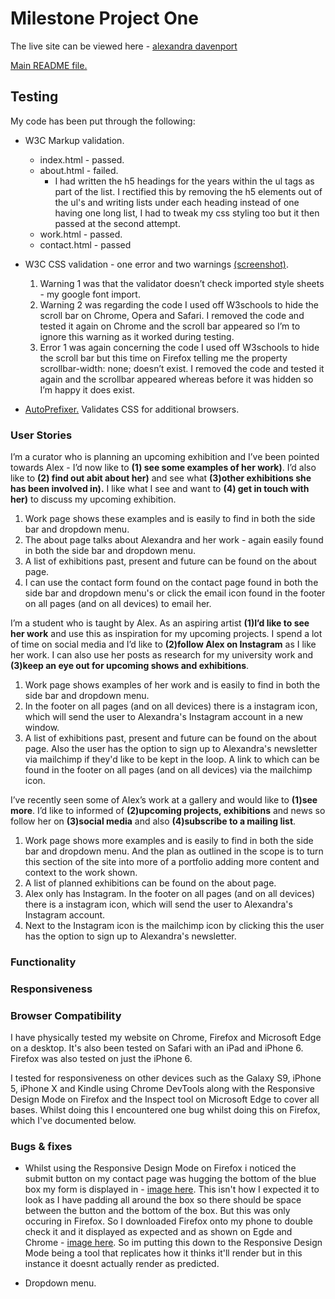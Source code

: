 # Milestone Project One

The live site can be viewed here - [alexandra davenport](https://mitchdavenport88.github.io/MSP1/)

[Main README file.](README.md)

## Testing

My code has been put through the following:
* W3C Markup validation.
  * index.html - passed.
  * about.html - failed.
    * I had written the h5 headings for the years within the ul tags as part of the list. 
I rectified this by removing the h5 elements out of the ul's and writing lists under each heading instead of one having 
one long list, I had to tweak my css styling too but it then passed at the second attempt.
  * work.html - passed.
  * contact.html - passed

* W3C CSS validation - one error and two warnings [(screenshot)](https://github.com/mitchdavenport88/MSP1/blob/master/readme-attachments/w3c_css%20_validator.jpg?raw=true).
  1. Warning 1 was that the validator doesn’t check imported style sheets - my google font import.
  2. Warning 2 was regarding the code I used off W3schools to hide the scroll bar on Chrome, Opera and Safari. 
I removed the code and tested it again on Chrome and the scroll bar appeared so I’m to ignore this warning as it worked during testing.
  3. Error 1 was again concerning the code I used off W3schools to hide the scroll bar but this time on Firefox telling 
me the property scrollbar-width: none; doesn’t exist. I removed the code and tested it again and the scrollbar appeared 
whereas before it was hidden so I’m happy it does exist.

* [AutoPrefixer.](https://autoprefixer.github.io/) Validates CSS for additional browsers.

### User Stories
I’m a curator who is planning an upcoming exhibition and I’ve been pointed towards Alex - 
I’d now like to **(1) see some examples of her work)**. I’d also like to **(2) find out abit about her)** and see what **(3)other exhibitions 
she has been involved in).** I like what I see and want to **(4) get in touch with her)** to discuss my upcoming exhibition.
1) Work page shows these examples and is easily to find in both the side bar and dropdown menu.
2) The about page talks about Alexandra and her work - again easily found in both the side bar and dropdown menu.
3) A list of exhibitions past, present and future can be found on the about page.
4) I can use the contact form found on the contact page found in both the side bar and dropdown menu's or click the 
email icon found in the footer on all pages (and on all devices) to email her.

I’m a student who is taught by Alex. As an aspiring artist **(1)I’d like to see her work** and use this as inspiration for my 
upcoming projects. I spend a lot of time on social media and I’d like to **(2)follow Alex on Instagram** as I like her work. 
I can also use her posts as research for my university work and **(3)keep an eye out for upcoming shows and exhibitions**.
1) Work page shows examples of her work and is easily to find in both the side bar and dropdown menu.
2) In the footer on all pages (and on all devices) there is a instagram icon, which will send the user to Alexandra's 
Instagram account in a new window.
3) A list of exhibitions past, present and future can be found on the about page. Also the user has the option to sign up 
to Alexandra's newsletter via mailchimp if they'd like to be kept in the loop. A link to which can be found in the footer 
on all pages (and on all devices) via the mailchimp icon.

I’ve recently seen some of Alex’s work at a gallery and would like to **(1)see more**. I’d like to informed of **(2)upcoming projects, 
exhibitions** and news so follow her on **(3)social media** and also **(4)subscribe to a mailing list**.
1) Work page shows more examples and is easily to find in both the side bar and dropdown menu. And the plan as outlined 
in the scope is to turn this section of the site into more of a portfolio adding more content and context to the work shown.
2) A list of planned exhibitions can be found on the about page.
3) Alex only has Instagram. In the footer on all pages (and on all devices) there is a instagram icon, which will send 
the user to Alexandra's Instagram account.
4) Next to the Instagram icon is the mailchimp icon by clicking this the user has the option to sign up to Alexandra's 
newsletter.

### Functionality


### Responsiveness


### Browser Compatibility
I have physically tested my website on Chrome, Firefox and Microsoft Edge on a desktop. It's also been tested on Safari 
with an iPad and iPhone 6. Firefox was also tested on just the iPhone 6.

I tested for responsiveness on other devices such as the Galaxy S9, iPhone 5, iPhone X and Kindle using Chrome DevTools along 
with the Responsive Design Mode on Firefox and the Inspect tool on Microsoft Edge to cover all bases. Whilst doing this I 
encountered one bug whilst doing this on Firefox, which I've documented below.

### Bugs & fixes
* Whilst using the Responsive Design Mode on Firefox i noticed the submit button on my contact page was hugging the bottom 
of the blue box my form is displayed in - 
[image here](https://github.com/mitchdavenport88/MSP1/blob/master/readme-attachments/firefox_iphone6_test(responsive-design-mode).png?raw=true). 
This isn't how I expected it to look as I have padding all around the box so there should be space between the button and 
the bottom of the box. But this was only occuring in Firefox. So I downloaded Firefox onto my phone to double check it and it 
displayed as expected and as shown on Egde and Chrome -
[image here](https://github.com/mitchdavenport88/MSP1/blob/master/readme-attachments/firefox_iphone6_test(actual-phone).png?raw=true).
So im putting this down to the Responsive Design Mode being a tool that replicates how it thinks it'll render but in this instance 
it doesnt actually render as predicted.

* Dropdown menu.
